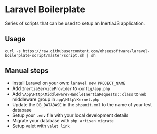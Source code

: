 # Laravel Boilerplate

Series of scripts that can be used to setup an InertiaJS application.

## Usage

```
curl -s https://raw.githubusercontent.com/ohseesoftware/laravel-boilerplate-script/master/script.sh | sh
```

## Manual steps

- Install Laravel on your own: `laravel new PROJECT_NAME`
- Add `InertiaServiceProvider` to `config/app.php`
- Add `\App\Http\Middleware\HandleInertiaRequests::class` to `web` middleware group in `app\Http\Kernel.php`
- Update the `DB_DATABASE` in the `phpunit.xml` to the name of your test database
- Setup your `.env` file with your local development details
- Migrate your database with `php artisan migrate`
- Setup valet with `valet link`
